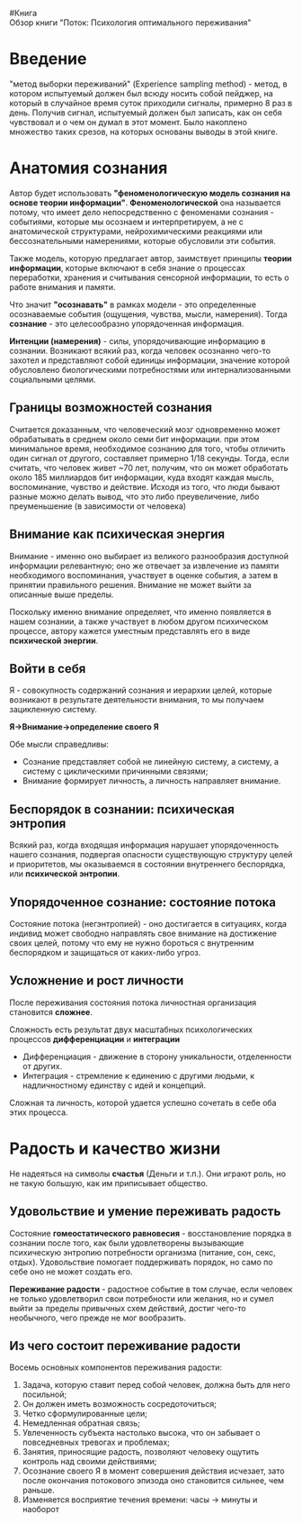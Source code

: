 #Книга  
Обзор книги "Поток: Психология оптимального переживания"
# Введение

"метод выборки переживаний" (Experience sampling method) - метод, в котором испытуемый должен был всюду носить собой пейджер, на который в случайное время суток приходили сигналы, примерно 8 раз в день. Получив сигнал, испытуемый должен был записать, как он себя чувствовал и о чем он думал в этот момент. Было накоплено множество таких срезов, на которых основаны выводы в этой книге.
# Анатомия сознания

Автор будет использовать **"феноменологическую модель сознания на основе теории информации"**. **Феноменологической** она называется потому, что имеет дело непосредственно с феноменами сознания - событиями, которые мы осознаем и интерпретируем, а не с анатомической структурами, нейрохимическими реакциями  или бессознательными намерениями, которые обусловили эти события. 

Также модель, которую предлагает автор, заимствует принципы **теории информации**, которые включают в себя знание о процессах переработки, хранения и считывания сенсорной информации, то есть о работе внимания и памяти.

Что значит **"осознавать"** в рамках модели - это определенные осознаваемые события (ощущения, чувства, мысли, намерения). Тогда **сознание** - это целесообразно упорядоченная информация.

**Интенции (намерения)** - силы, упорядочивающие информацию в сознании. Возникают всякий раз, когда человек осознанно чего-то захотел и представляют собой единицы информации, значение которой обусловлено биологическими потребностями или интернализованными социальными целями.
## Границы возможностей сознания

Считается доказанным, что человеческий мозг одновременно может обрабатывать в среднем около семи бит информации. при этом минимальное время, необходимое сознанию для того, чтобы отличить один сигнал от другого, составляет примерно 1/18 секунды. Тогда, если считать, что человек живет ~70 лет, получим, что он может обработать около 185 миллиардов бит информации, куда входят каждая мысль, воспоминание, чувство и действие. Исходя из того, что люди бывают разные можно делать вывод, что это либо преувеличение, либо преуменьшение (в зависимости от человека)
## Внимание как психическая энергия

Внимание - именно оно выбирает из великого разнообразия доступной информации релевантную; оно же отвечает за извлечение из памяти необходимого воспоминания, участвует в оценке события, а затем в принятии правильного решения. Внимание не может выйти за описанные выше пределы. 

Поскольку именно внимание определяет, что именно появляется в нашем сознании, а также участвует в любом другом психическом процессе, автору кажется уместным представлять его в виде **психической энергии**.
## Войти в себя

Я - совокупность содержаний сознания и иерархии целей, которые возникают в результате деятельности внимания, то мы получаем зацикленную систему.

**Я->Внимание->определение своего Я**

Обе мысли справедливы:
* Сознание представляет собой не линейную систему, а систему, а систему с циклическими причинными связями;
* Внимание формирует личность, а личность направляет внимание.

## Беспорядок в сознании: психическая энтропия

Всякий раз, когда входящая информация нарушает упорядоченность нашего сознания, подвергая опасности существующую структуру целей  и приоритетов, мы оказываемся в состоянии внутреннего беспорядка, или **психической энтропии**.

## Упорядоченное сознание: состояние потока

Состояние потока (негэнтропией) - оно достигается в ситуациях, когда индивид может свободно направлять свое внимание на достижение своих целей, потому что ему не нужно бороться с внутренним беспорядком и защищаться от каких-либо угроз.

## Усложнение и рост личности

После переживания состояния потока личностная организация становится **сложнее**.

Сложность есть результат двух масштабных психологических процессов **дифференциации** и **интеграции** 
* Дифференциация - движение в сторону уникальности, отделенности от других.
* Интеграция - стремление к единению с другими людьми, к надличностному единству с идей и концепций.

Сложная та личность, которой удается успешно сочетать в себе оба этих процесса.

# Радость и качество жизни

Не надеяться на символы **счастья** (Деньги и т.п.). Они играют роль, но не такую большую, как им приписывает общество.

## Удовольствие и умение переживать радость

Состояние **гомеостатического равновесия**  - восстановление порядка в сознании после того, как были удовлетворены вызывающие психическую энтропию потребности организма (питание, сон, секс, отдых). Удовольствие помогает поддерживать порядок, но само по себе оно не может создать его.

**Переживание радости** - радостное событие в том случае, если человек не только удовлетворил свои потребности или желания, но и сумел выйти за пределы привычных схем действий, достиг чего-то необычного, чего прежде не мог вообразить.

## Из чего состоит переживание радости

Восемь основных компонентов переживания радости:
1. Задача, которую ставит перед собой человек, должна быть для него посильной;
2. Он должен иметь возможность сосредоточиться;
3. Четко сформулированные цели;
4. Немедленная обратная связь;
5. Увлеченность субъекта настолько высока, что он забывает о повседневных тревогах и проблемах;
6. Занятия, приносящие радость, позволяют человеку ощутить контроль над своими действиями;
7. Осознание своего Я в момент совершения действия исчезает, зато после окончания потокового эпизода оно становится сильнее, чем раньше.
8. Изменяется восприятие течения времени: часы -> минуты и наоборот

